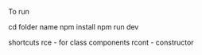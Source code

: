To run

  cd folder name
  npm install
  npm run dev



  shortcuts 
  rce - for class components 
  rcont - constructor 